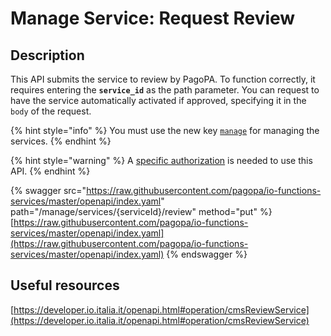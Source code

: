 # Manage Service: Request Review

## Description

This API submits the service to review by PagoPA. To function correctly, it requires entering the **`service_id`** as the path parameter. You can request to have the service automatically activated if approved, specifying it in the `body` of the request.

{% hint style="info" %} You must use the new key [`manage`](../../function/publish-a-service/manage-key.md) for managing the services. {% endhint %}

{% hint style="warning" %} A [specific authorization](../../enabling/manage-services.md) is needed to use this API. {% endhint %}

{% swagger src="https://raw.githubusercontent.com/pagopa/io-functions-services/master/openapi/index.yaml" path="/manage/services/{serviceId}/review" method="put" %} [https://raw.githubusercontent.com/pagopa/io-functions-services/master/openapi/index.yaml](https://raw.githubusercontent.com/pagopa/io-functions-services/master/openapi/index.yaml) {% endswagger %}

## Useful resources

[https://developer.io.italia.it/openapi.html#operation/cmsReviewService](https://developer.io.italia.it/openapi.html#operation/cmsReviewService)